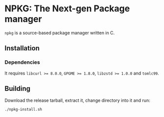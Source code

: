# NPKG: The Next-gen Package manager

`npkg` is a source-based package manager written in C.

## Installation

### Dependencies

It requires `libcurl >= 8.0.0`, `GPGME >= 1.8.0`, `libzstd >= 1.0.0` and `tomlc99`.

## Building

Download the release tarball, extract it, change directory into it and run:
```sh
./npkg-install.sh
```
